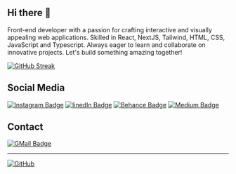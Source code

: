 ## Hi there 👋

Front-end developer with a passion for crafting interactive and visually appealing web applications. Skilled in React, NextJS, Tailwind, HTML, CSS, JavaScript and Typescript. Always eager to learn and collaborate on innovative projects. Let's build something amazing together!

[![GitHub Streak](https://streak-stats.demolab.com?user=iyansanjaya&theme=gruvbox-duo&hide_border=true)](https://iyansanjaya.com)

## Social Media
[![Instagram Badge](https://img.shields.io/badge/-Iyan_Sanjaya-2d2d2d?style=for-the-badge&logo=instagram&style=flat)](https://instagram.com/iyansanjaya)
[![linedIn Badge](https://img.shields.io/badge/-Iyan_Sanjaya-2d2d2d?style=for-the-badge&logo=linkedin&style=flat)](https://linkedin.com/in/iyansanjaya)
[![Behance Badge](https://img.shields.io/badge/-Iyan_Sanjaya-2d2d2d?style=for-the-badge&logo=behance&style=flat)](https://behance.net/iyansanjaya)
[![Medium Badge](https://img.shields.io/badge/-Iyan_Sanjaya-2d2d2d?style=for-the-badge&logo=medium&style=flat)](https://iyansanjaya.medium.com)

## Contact 
[![GMail Badge](https://img.shields.io/badge/-hallo@iyansanjaya.my.id-2d2d2d?style=for-the-badge&logo=gmail&style=flat)](mailto:hallo@iyansanjaya.my.id)
____
[![GitHub](https://gitmystat.vercel.app/top?username=iyansanjaya&layout=bar)](https://https://iyansanjaya.com)
